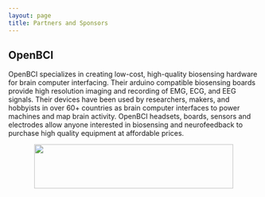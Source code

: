```yaml
---
layout: page
title: Partners and Sponsors
---
```


## OpenBCI

OpenBCI specializes in creating low-cost, high-quality biosensing hardware for brain computer interfacing. Their arduino compatible biosensing boards provide high resolution imaging and recording of EMG, ECG, and EEG signals. Their devices have been used by researchers, makers, and hobbyists in over 60+ countries as brain computer interfaces to power machines and map brain activity. OpenBCI headsets, boards, sensors and electrodes allow anyone interested in biosensing and neurofeedback to purchase high quality equipment at affordable prices.

<div style="text-align: center">
	<a href="https://openbci.com" title="OpenBCI" target="_blank" align="center">
		<img width="400" height="89" src="https://live.staticflickr.com/65535/49739828092_fa2f4d78c1_h.jpg">
	</a>
</div>
